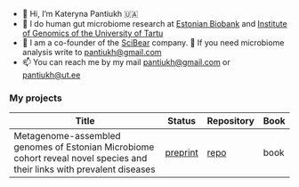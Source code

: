 - 👋 Hi, I’m Kateryna Pantiukh 🇺🇦
- 🦠 I do human gut microbiome research at [Estonian Biobank](biobank.ee) and [Institute of Genomics of the University of Tartu](https://genomics.ut.ee/en)
- 🧬 I am a co-founder of the [SciBear](https://sci-bear.com) company. 👀 If you need microbiome analysis write to pantiukh@gmail.com
- 📫 You can reach me by my mail pantiukh@gmail.com or pantiukh@ut.ee

### My projects
| Title | Status | Repository | Book | 
|----------|----------|----------|----------|
| Metagenome-assembled genomes of Estonian Microbiome cohort reveal novel species and their links with prevalent diseases | [preprint](https://www.biorxiv.org/content/10.1101/2024.07.06.602324v1) | [repo]() | book |



<!---
Chartiza/Chartiza is a ✨ special ✨ repository because its `README.md` (this file) appears on your GitHub profile.
You can click the Preview link to take a look at your changes.
--->
